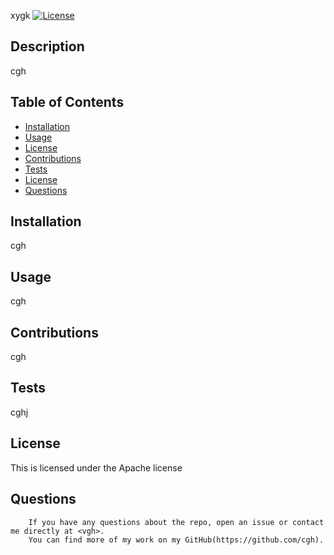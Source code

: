 
  xygk
  [![License](https://img.shields.io/badge/License-Apache%202.0-blue.svg)](https://opensource.org/licenses/Apache-2.0)
  ## Description
  cgh
  ## Table of Contents
  - [Installation](#installation)
  - [Usage](#usage)
  - [License](#license)
  - [Contributions](#contributions)
  - [Tests](#tests)
  - [License](#license)
  - [Questions](#questions)
  ## Installation
  cgh
  ## Usage
  cgh
  ## Contributions
  cgh
  ## Tests
  cghj
  ## License
  This is licensed under the Apache license
  ## Questions
		If you have any questions about the repo, open an issue or contact me directly at <vgh>.
		You can find more of my work on my GitHub(https://github.com/cgh).